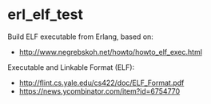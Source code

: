 erl_elf_test
============

Build ELF executable from Erlang, based on:
- http://www.negrebskoh.net/howto/howto_elf_exec.html


Executable and Linkable Format (ELF):
- http://flint.cs.yale.edu/cs422/doc/ELF_Format.pdf
- https://news.ycombinator.com/item?id=6754770
